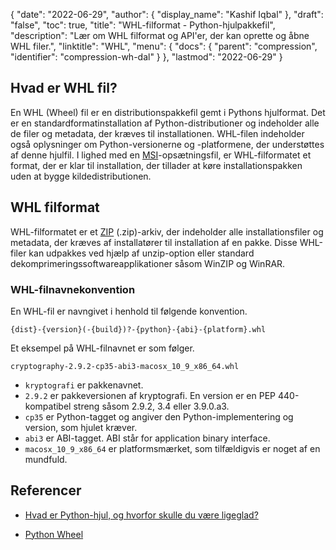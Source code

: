{
  "date": "2022-06-29",
  "author": {
    "display_name": "Kashif Iqbal"
},
  "draft": "false",
  "toc": true,
  "title": "WHL-filformat - Python-hjulpakkefil",
  "description": "Lær om WHL filformat og API'er, der kan oprette og åbne WHL filer.",
  "linktitle": "WHL",
  "menu": {
    "docs": {
      "parent": "compression",
      "identifier": "compression-wh-dal"
}
},
  "lastmod": "2022-06-29"
}

## Hvad er WHL fil?

En WHL (Wheel) fil er en distributionspakkefil gemt i Pythons hjulformat. Det er en standardformatinstallation af Python-distributioner og indeholder alle de filer og metadata, der kræves til installationen. WHL-filen indeholder også oplysninger om Python-versionerne og -platformene, der understøttes af denne hjulfil. I lighed med en [MSI](/executable/msi/)-opsætningsfil, er WHL-filformatet et format, der er klar til installation, der tillader at køre installationspakken uden at bygge kildedistributionen.

## WHL filformat

WHL-filformatet er et [ZIP](/compression/zip/) (.zip)-arkiv, der indeholder alle installationsfiler og metadata, der kræves af installatører til installation af en pakke. Disse WHL-filer kan udpakkes ved hjælp af unzip-option eller standard dekomprimeringssoftwareapplikationer såsom WinZIP og WinRAR.

### WHL-filnavnekonvention

En WHL-fil er navngivet i henhold til følgende konvention.

```
{dist}-{version}(-{build})?-{python}-{abi}-{platform}.whl
```

Et eksempel på WHL-filnavnet er som følger.

```
cryptography-2.9.2-cp35-abi3-macosx_10_9_x86_64.whl
```

 * `kryptografi` er pakkenavnet.
 * `2.9.2` er pakkeversionen af kryptografi. En version er en PEP 440-kompatibel streng såsom 2.9.2, 3.4 eller 3.9.0.a3.
 * `cp35` er Python-tagget og angiver den Python-implementering og version, som hjulet kræver.
 * `abi3` er ABI-tagget. ABI står for application binary interface.
 * `macosx_10_9_x86_64` er platformsmærket, som tilfældigvis er noget af en mundfuld.

## Referencer

* [Hvad er Python-hjul, og hvorfor skulle du være ligeglad?](https://realpython.com/python-wheels/)

* [Python Wheel](https://pypi.org/project/wheel/)


